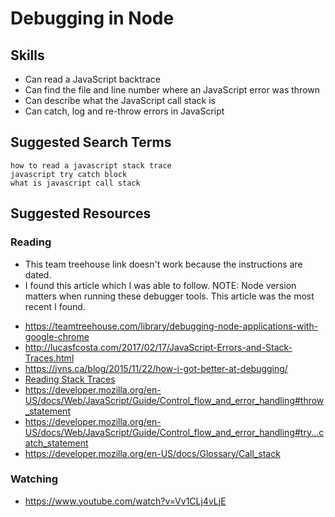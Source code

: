 # Debugging in Node



## Skills


- Can read a JavaScript backtrace
- Can find the file and line number where an JavaScript error was thrown
- Can describe what the JavaScript call stack is
- Can catch, log and re-throw errors in JavaScript


## Suggested Search Terms
```
how to read a javascript stack trace
javascript try catch block
what is javascript call stack
```

## Suggested Resources

### Reading

* This team treehouse link doesn't work because the instructions are dated. 
* I found this article which I was able to follow. NOTE: Node version matters when running these debugger tools. This article was the most recent I found. 
- https://teamtreehouse.com/library/debugging-node-applications-with-google-chrome
- http://lucasfcosta.com/2017/02/17/JavaScript-Errors-and-Stack-Traces.html
- https://jvns.ca/blog/2015/11/22/how-i-got-better-at-debugging/
- [Reading Stack Traces](http://tobyho.com/2011/06/08/the-javascript-stacktrace-blog/)
- https://developer.mozilla.org/en-US/docs/Web/JavaScript/Guide/Control_flow_and_error_handling#throw_statement
- https://developer.mozilla.org/en-US/docs/Web/JavaScript/Guide/Control_flow_and_error_handling#try...catch_statement
- https://developer.mozilla.org/en-US/docs/Glossary/Call_stack

### Watching

- https://www.youtube.com/watch?v=Vv1CLj4vLjE

